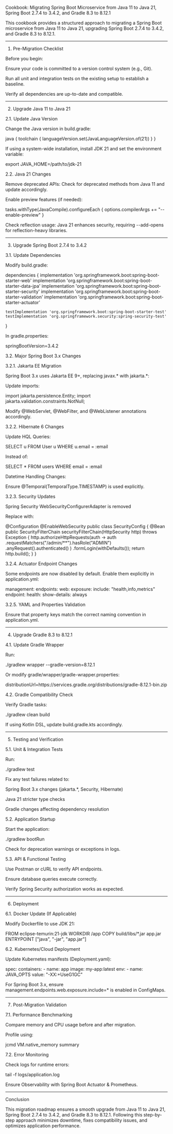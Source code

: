 Cookbook: Migrating Spring Boot Microservice from Java 11 to Java 21, Spring Boot 2.7.4 to 3.4.2, and Gradle 8.3 to 8.12.1

This cookbook provides a structured approach to migrating a Spring Boot microservice from Java 11 to Java 21, upgrading Spring Boot 2.7.4 to 3.4.2, and Gradle 8.3 to 8.12.1.


---

1. Pre-Migration Checklist

Before you begin:

Ensure your code is committed to a version control system (e.g., Git).

Run all unit and integration tests on the existing setup to establish a baseline.

Verify all dependencies are up-to-date and compatible.



---

2. Upgrade Java 11 to Java 21

2.1. Update Java Version

Change the Java version in build.gradle:

java {
    toolchain {
        languageVersion.set(JavaLanguageVersion.of(21))
    }
}

If using a system-wide installation, install JDK 21 and set the environment variable:

export JAVA_HOME=/path/to/jdk-21


2.2. Java 21 Changes

Remove deprecated APIs: Check for deprecated methods from Java 11 and update accordingly.

Enable preview features (if needed):

tasks.withType(JavaCompile).configureEach {
    options.compilerArgs += "--enable-preview"
}

Check reflection usage: Java 21 enhances security, requiring --add-opens for reflection-heavy libraries.



---

3. Upgrade Spring Boot 2.7.4 to 3.4.2

3.1. Update Dependencies

Modify build.gradle:

dependencies {
    implementation 'org.springframework.boot:spring-boot-starter-web'
    implementation 'org.springframework.boot:spring-boot-starter-data-jpa'
    implementation 'org.springframework.boot:spring-boot-starter-security'
    implementation 'org.springframework.boot:spring-boot-starter-validation'
    implementation 'org.springframework.boot:spring-boot-starter-actuator'

    testImplementation 'org.springframework.boot:spring-boot-starter-test'
    testImplementation 'org.springframework.security:spring-security-test'
}

In gradle.properties:

springBootVersion=3.4.2

3.2. Major Spring Boot 3.x Changes

3.2.1. Jakarta EE Migration

Spring Boot 3.x uses Jakarta EE 9+, replacing javax.* with jakarta.*:

Update imports:

import jakarta.persistence.Entity;
import jakarta.validation.constraints.NotNull;

Modify @WebServlet, @WebFilter, and @WebListener annotations accordingly.



3.2.2. Hibernate 6 Changes

Update HQL Queries:

SELECT u FROM User u WHERE u.email = :email

Instead of:

SELECT * FROM users WHERE email = :email

Datetime Handling Changes:

Ensure @Temporal(TemporalType.TIMESTAMP) is used explicitly.



3.2.3. Security Updates

Spring Security WebSecurityConfigurerAdapter is removed

Replace with:

@Configuration
@EnableWebSecurity
public class SecurityConfig {
    @Bean
    public SecurityFilterChain securityFilterChain(HttpSecurity http) throws Exception {
        http.authorizeHttpRequests(auth -> auth
            .requestMatchers("/admin/**").hasRole("ADMIN")
            .anyRequest().authenticated()
        )
        .formLogin(withDefaults());
        return http.build();
    }
}



3.2.4. Actuator Endpoint Changes

Some endpoints are now disabled by default. Enable them explicitly in application.yml:

management:
  endpoints:
    web:
      exposure:
        include: "health,info,metrics"
  endpoint:
    health:
      show-details: always


3.2.5. YAML and Properties Validation

Ensure that property keys match the correct naming convention in application.yml.



---

4. Upgrade Gradle 8.3 to 8.12.1

4.1. Update Gradle Wrapper

Run:

./gradlew wrapper --gradle-version=8.12.1

Or modify gradle/wrapper/gradle-wrapper.properties:

distributionUrl=https\://services.gradle.org/distributions/gradle-8.12.1-bin.zip

4.2. Gradle Compatibility Check

Verify Gradle tasks:

./gradlew clean build

If using Kotlin DSL, update build.gradle.kts accordingly.



---

5. Testing and Verification

5.1. Unit & Integration Tests

Run:

./gradlew test

Fix any test failures related to:

Spring Boot 3.x changes (jakarta.*, Security, Hibernate)

Java 21 stricter type checks

Gradle changes affecting dependency resolution


5.2. Application Startup

Start the application:

./gradlew bootRun

Check for deprecation warnings or exceptions in logs.


5.3. API & Functional Testing

Use Postman or cURL to verify API endpoints.

Ensure database queries execute correctly.

Verify Spring Security authorization works as expected.



---

6. Deployment

6.1. Docker Update (If Applicable)

Modify Dockerfile to use JDK 21:

FROM eclipse-temurin:21-jdk
WORKDIR /app
COPY build/libs/*.jar app.jar
ENTRYPOINT ["java", "-jar", "app.jar"]

6.2. Kubernetes/Cloud Deployment

Update Kubernetes manifests (Deployment.yaml):

spec:
  containers:
    - name: app
      image: my-app:latest
      env:
        - name: JAVA_OPTS
          value: "-XX:+UseG1GC"

For Spring Boot 3.x, ensure management.endpoints.web.exposure.include=* is enabled in ConfigMaps.



---

7. Post-Migration Validation

7.1. Performance Benchmarking

Compare memory and CPU usage before and after migration.

Profile using:

jcmd <PID> VM.native_memory summary


7.2. Error Monitoring

Check logs for runtime errors:

tail -f logs/application.log

Ensure Observability with Spring Boot Actuator & Prometheus.



---

Conclusion

This migration roadmap ensures a smooth upgrade from Java 11 to Java 21, Spring Boot 2.7.4 to 3.4.2, and Gradle 8.3 to 8.12.1. Following this step-by-step approach minimizes downtime, fixes compatibility issues, and optimizes application performance.

